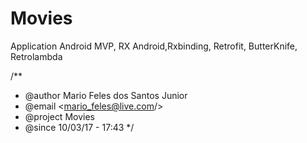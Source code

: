 # Movies

Application Android MVP, RX Android,Rxbinding, Retrofit, ButterKnife, Retrolambda

/**
 * @author Mario Feles dos Santos Junior
 * @email <mario_feles@live.com/>
 * @project Movies
 * @since 10/03/17 - 17:43
 */
